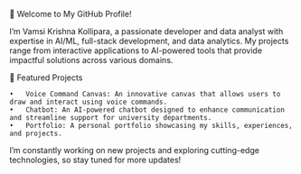 👋 Welcome to My GitHub Profile!

I’m Vamsi Krishna Kollipara, a passionate developer and data analyst with expertise in AI/ML, full-stack development, and data analytics. My projects range from interactive applications to AI-powered tools that provide impactful solutions across various domains.

📂 Featured Projects

	•	Voice Command Canvas: An innovative canvas that allows users to draw and interact using voice commands.
	•	Chatbot: An AI-powered chatbot designed to enhance communication and streamline support for university departments.
	•	Portfolio: A personal portfolio showcasing my skills, experiences, and projects.

I’m constantly working on new projects and exploring cutting-edge technologies, so stay tuned for more updates!
